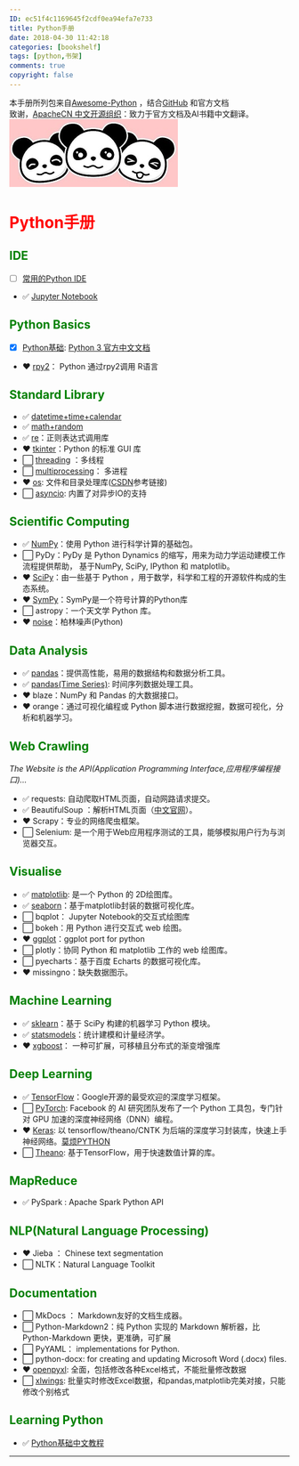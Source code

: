 ```yaml
---
ID: ec51f4c1169645f2cdf0ea94efa7e733
title: Python手册
date: 2018-04-30 11:42:18
categories: [bookshelf]
tags: [python,书架]
comments: true
copyright: false
---
```


本手册所列包来自[Awesome-Python](https://awesome-python.com/) ，结合[GitHub](https://github.com/) 和官方文档  
致谢，[ApacheCN 中文开源组织](http://www.apachecn.org/#)：致力于官方文档及AI书籍中文翻译。  
![pandas](images/pandas.png)  

# <font color="red">Python手册</font>

## <font color="green">IDE</font>

- [ ]  [常用的Python IDE][ide]  
- :white_check_mark:  [Jupyter Notebook][Jupyter]  

[ide]: /posts/python/PythonNotebook(Python-Basics)--common-editor.html
[Jupyter]: /posts/python/PythonNotebook(Python-Basics)--Jupyter-Notebook.html

## <font color="green">Python Basics</font>  

- [x]  [Python基础][Base]: [Python 3 官方中文文档](base_doc)  
- :heart:  [rpy2][rpy2]： Python 通过rpy2调用 R语言  

[Base]: /posts/python/PythonNotebook(Python-Basics)--Python-base.html
[base_doc]: https://docs.python.org/zh-cn/3/
[rpy2]: /posts/python/PythonNotebook(Python-Basics)--RPy2.html

## <font color="green">Standard Library</font>  

- :white_check_mark:  [datetime+time+calendar][datetime]  
- :white_check_mark:  [math+random][math]  
- :white_check_mark:  [re][re]：正则表达式调用库
- :heart:  [tkinter][tk]：Python 的标准 GUI 库  
- :white_large_square:  [threading][threading] ：多线程  
- :white_large_square:  [multiprocessing][mul]： 多进程  
- :heart:  [os][os]: 文件和目录处理库([CSDN][csdn_os]参考链接)  
- :white_large_square:  [asyncio][asyncio]: 内置了对异步IO的支持   

[datetime]: /posts/python/PythonNotebook(Standard-Library)--datetime.html
[math]: /posts/python/PythonNotebook(Standard-Library)--math+random.html
[re]: /posts/python/PythonNotebook(Standard-Library)--re.html
[tk]: http://www.runoob.com/python/python-gui-tkinter.html
[threading]: http://www.runoob.com/python3/python3-multithreading.html
[mul]: http://python.jobbole.com/87760/
[os]: http://www.runoob.com/python/os-file-methods.html
[csdn_os]: https://blog.csdn.net/jinxiaonian11/article/details/78314192
[asyncio]: https://www.liaoxuefeng.com/wiki/0014316089557264a6b348958f449949df42a6d3a2e542c000/001432090954004980bd351f2cd4cc18c9e6c06d855c498000

## <font color="green">Scientific Computing</font>  

- :white_check_mark:  [NumPy][NumPy]：使用 Python 进行科学计算的基础包。  
- :white_large_square:  PyDy：PyDy 是 Python Dynamics 的缩写，用来为动力学运动建模工作流程提供帮助， 基于NumPy, SciPy, IPython 和 matplotlib。  
- :heart:  [SciPy][SciPy]：由一些基于 Python ，用于数学，科学和工程的开源软件构成的生态系统。  
- :heart:  [SymPy][SymPy]：SymPy是一个符号计算的Python库  
- :white_large_square:  astropy：一个天文学 Python 库。  
- :heart:  [noise][noise]：柏林噪声(Python)  

[NumPy]: /posts/python/PythonNotebook(Scientific-Computing)--numpy.html
[SciPy]: /posts/python/PythonNotebook(Scientific-Computing)--scipy.html
[SymPy]: /posts/python/PythonNotebook(Scientific-Computing)--SymPy.html
[noise]: /posts/python/PerlinNoise(Python).html

## <font color="green">Data Analysis</font>  

- :white_check_mark:  [pandas][pandas]：提供高性能，易用的数据结构和数据分析工具。  
- :white_check_mark:  [pandas(Time Series)][time series]: 时间序列数据处理工具。  
- :heart:  blaze：NumPy 和 Pandas 的大数据接口。  
- :heart:  orange：通过可视化编程或 Python 脚本进行数据挖掘，数据可视化，分析和机器学习。  

[pandas]: /posts/python/PythonNotebook(Data-Analysis)--pandas.html
[Time Series]: /posts/python/PythonNotebook(Time-Series)--pandas(TimeSeries).html

## <font color="green">Web Crawling</font> 

*The Website is the API(Application Programming Interface,应用程序编程接口)...*  

- :white_check_mark:  requests: 自动爬取HTML页面，自动网路请求提交。  
- :white_check_mark:  BeautifulSoup ：解析HTML页面（[中文官网][bs4]）。  
- :heart:  Scrapy：专业的网络爬虫框架。  
- :white_large_square:  Selenium: 是一个用于Web应用程序测试的工具，能够模拟用户行为与浏览器交互。  

[bs4]: https://www.crummy.com/software/BeautifulSoup/bs4/doc.zh/

## <font color="green">Visualise</font>  

- :white_check_mark:  [matplotlib][matplotlib]: 是一个 Python 的 2D绘图库。  
- :white_check_mark:  [seaborn][seaborn]：基于matplotlib封装的数据可视化库。  
- :white_large_square:  bqplot： Jupyter Notebook的交互式绘图库  
- :white_large_square:  bokeh：用 Python 进行交互式 web 绘图。  
- :heart:  [ggplot][ggplot]：ggplot port for python  
- :white_large_square:  plotly：协同 Python 和 matplotlib 工作的 web 绘图库。  
- :white_large_square:  pyecharts：基于百度 Echarts 的数据可视化库。  
- :heart:  missingno：缺失数据图示。  

[matplotlib]: /posts/python/PythonNotebook(Visualise)--matplotlib.html
[seaborn]: /posts/python/PythonNotebook(Visualise)--seaborn.html
[ggplot]: http://yhat.github.io/ggpy/

## <font color="green">Machine Learning</font>  

- :white_check_mark:  [sklearn][scikit-learn]：基于 SciPy 构建的机器学习 Python 模块。  
- :white_check_mark:  [statsmodels][statsmodels]：统计建模和计量经济学。  
- :heart:  [xgboost][xgboost]： 一种可扩展，可移植且分布式的渐变增强库  

[scikit-learn]: /posts/python/PythonNotebook(Machine-Learning)--sklearn.html
[statsmodels]: /gitbook/statsmodels/
[xgboost]: http://xgboost.apachecn.org/#/

## <font color="green">Deep Learning</font>  

- :white_check_mark:  [TensorFlow][TensorFlow]：Google开源的最受欢迎的深度学习框架。  
- :white_large_square:  [PyTorch][PyTorch]: Facebook 的 AI 研究团队发布了一个 Python 工具包，专门针对 GPU 加速的深度神经网络（DNN）编程。  
- :heart:  [Keras][Keras]: 以 tensorflow/theano/CNTK 为后端的深度学习封装库，快速上手神经网络。[莫烦PYTHON](https://morvanzhou.github.io/tutorials/machine-learning/theano/)  
- :white_large_square:  [Theano][Theano]:  基于TensorFlow，用于快速数值计算的库。  

[TensorFlow]: https://tensorflow.google.cn/tutorials/?hl=zh-cn
[PyTorch]: https://blog.csdn.net/u010510350/article/details/72526821
[Keras]: https://tensorflow.google.cn/guide/keras?hl=zh-cn
[Theano]: http://deeplearning.net/software/theano/#

## <font color="green">MapReduce</font>  

- :white_check_mark:  PySpark : Apache Spark Python API  

## <font color="green">NLP(Natural Language Processing)</font>  

- :heart:  Jieba ： Chinese text segmentation  
- :white_large_square:  NLTK：Natural Language Toolkit  

## <font color="green">Documentation</font>  

- :white_large_square:  MkDocs ： Markdown友好的文档生成器。  
- :white_large_square:  Python-Markdown2：纯 Python 实现的 Markdown 解析器，比 Python-Markdown 更快，更准确，可扩展  
- :white_large_square:  PyYAML： implementations for Python.  
- :white_large_square:  python-docx: for creating and updating Microsoft Word (.docx) files.  
- :heart:  [openpyxl][op]: 全面，包括修改各种Excel格式，不能批量修改数据  
- :white_large_square:   [xlwings][xw]: 批量实时修改Excel数据，和pandas,matplotlib完美对接，只能修改个别格式  

[op]: https://openpyxl.readthedocs.io/en/stable/usage.html
[xw]: http://docs.xlwings.org/en/stable/quickstart.html

## <font color="green">Learning Python </font> 

- :white_check_mark:  [Python基础中文教程](http://www.pythondoc.com/pythontutorial3/)  

------